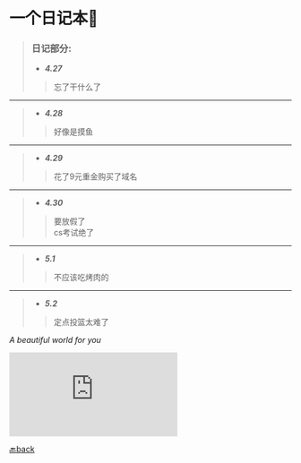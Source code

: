 # 一个日记本📖

> ### 日记部分:
> 
> * ***4.27***    
 >> 忘了干什么了   
 *** 
> * ***4.28***   
 >> 好像是摸鱼  
 *** 
> * ***4.29***   
 >> 花了9元重金购买了域名   
 *** 
> * ***4.30***  
 >> 要放假了  
 >> cs考试绝了 
 ***
> * ***5.1***  
 >> 不应该吃烤肉的 
 ***
 > * ***5.2***
   >> 定点投篮太难了

*A beautiful world for you*
 
![night](https://pics.images.ac.cn/image/5ead455c61a0f.html)


[🔙back](www.yuweisun.top)
